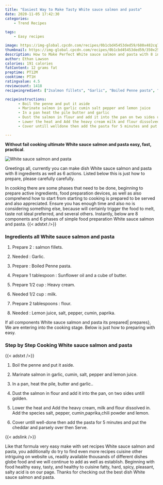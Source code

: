 ```yaml
---
title: "Easiest Way to Make Tasty White sauce salmon and pasta"
date: 2020-11-05 17:42:30
categories:
    - Trend Recipes
    
tags:
    - Easy recipes

image: https://img-global.cpcdn.com/recipes/0b1cbd45453ded59/680x482cq70/white-sauce-salmon-and-pasta-recipe-main-photo.jpg
thumbnail: https://img-global.cpcdn.com/recipes/0b1cbd45453ded59/350x250cq70/white-sauce-salmon-and-pasta-recipe-main-photo.jpg
description: How to Make Perfect White sauce salmon and pasta with 8 ingredients and 6 stages of easy cooking.
author: Ethan Lawson
calories: 191 calories
fatContent: 12 grams fat
preptime: PT12M
cooktime: PT1H
ratingvalue: 4.5
reviewcount: 1418
recipeingredient: ["2salmon fillets", "Garlic", "Boiled Penne pasta", "1 tablespoonSunflower oil and a cube of butter", "1/2 cupHeavy cream", "1/2 cupmilk", "2 tablespoonsflour", "Lemon juice salt pepper cumin paprika"]

recipeinstructions: 
      - Boil the penne and put it aside 
      - Marinate salmon in garlic cumin salt pepper and lemon juice 
      - In a pan heat the pile butter and garlic 
      - Dust the salmon in flour and add it into the pan on two sides untill golden 
      - Lower the heat and Add the heavy cream milk and flour dissolved in Add the species salt pepper cuminpaprikachili powder and lemon 
      - Cover untill welldone then add the pasta for 5 minutes and put the cheddar and parsely over then Serve

---
```




**Without fail cooking ultimate White sauce salmon and pasta easy, fast, practical**. 


![White sauce salmon and pasta](https://img-global.cpcdn.com/recipes/0b1cbd45453ded59/680x482cq70/white-sauce-salmon-and-pasta-recipe-main-photo.jpg "White sauce salmon and pasta")




Greetings all, currently you can make dish White sauce salmon and pasta with 8 ingredients as well as 6 actions. Listed below this is just how to prepare, please carefully carefully.

In cooking there are some phases that need to be done, beginning to prepare active ingredients, food preparation devices, as well as also comprehend how to start from starting to cooking is prepared to be served and also appreciated. Ensure you has enough time and also no is considering something else, because will certainly trigger the food to melt, taste not ideal preferred, and several others. Instantly, below are 8 components and 6 phases of simple food preparation White sauce salmon and pasta.
{{< adstxt />}}

### Ingredients all White sauce salmon and pasta


1. Prepare 2 : salmon fillets.

1. Needed  : Garlic.

1. Prepare  : Boiled Penne pasta.

1. Prepare 1 tablespoon : Sunflower oil and a cube of butter.

1. Prepare 1/2 cup : Heavy cream.

1. Needed 1/2 cup : milk.

1. Prepare 2 tablespoons : flour.

1. Needed  : Lemon juice, salt, pepper, cumin, paprika.



If all components White sauce salmon and pasta its prepared| prepares}, We are entering into the cooking stage. Below is just how to preparing with easy.

### Step by Step Cooking White sauce salmon and pasta

{{< adstxt />}}


1. Boil the penne and put it aside.



1. Marinate salmon in garlic, cumin, salt, pepper and lemon juice.



1. In a pan, heat the pile, butter and garlic..



1. Dust the salmon in flour and add it into the pan, on two sides untill golden.



1. Lower the heat and Add the heavy cream, milk and flour dissolved in. Add the species salt, pepper, cumin,paprika,chili powder and lemon.



1. Cover untill well-done then add the pasta for 5 minutes and put the cheddar and parsely over then Serve.





{{< adslink />}}

Like that formula very easy make with set recipes White sauce salmon and pasta, you additionally do try to find even more recipes cuisine other intriguing on website us, readily available thousands of different dishes globe food and we will continue to add as well as establish. Beginning with food healthy easy, tasty, and healthy to cuisine fatty, hard, spicy, pleasant, salty acid is on our page. Thanks for checking out the best dish White sauce salmon and pasta.

